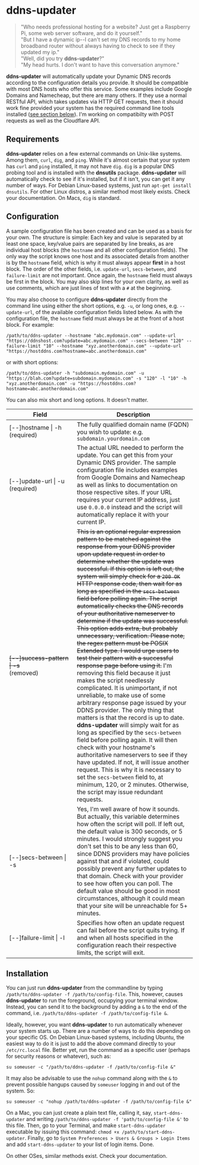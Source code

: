 # ddns-updater
> "Who needs professional hosting for a website? Just get a Raspberry Pi, some web server software, and do it yourself."  
> "But I have a dynamic ip--I can't set my DNS records to my home broadband router without always having to check to see if they updated my ip."  
> "Well, did you try **ddns-updater**?"  
> "My head hurts. I don't want to have this conversation anymore."

**ddns-updater** will automatically update your Dynamic DNS records according to the configuration details you provide. It should be compatible with most DNS hosts who offer this service. Some examples include Google Domains and Namecheap, but there are many others. If they use a normal RESTful API, which takes updates via HTTP GET requests, then it should work fine provided your system has the required command line tools installed ([see section below](#requirements)). I'm working on compatibilty with POST requests as well as the Cloudflare API.

## Requirements
**ddns-updater** relies on a few external commands on Unix-like systems. Among them, `curl`, `dig`, and `ping`. While it's almost certain that your system has `curl` and `ping` installed, it may not have `dig`. `dig` is a popular DNS probing tool and is installed with the **dnsutils** package. **ddns-updater** will automatically check to see if it's installed, but if it isn't, you can get it any number of ways. For Debian Linux-based systems, just run `apt-get install dnsutils`. For other Linux distros, a similar method most likely exists. Check your documentation. On Macs, `dig` is standard.

## Configuration
A sample configuration file has been created and can be used as a basis for your own. The structure is simple: Each key and value is separated by at least one space, key/value pairs are separated by line breaks, as are individual host blocks (the `hostname` and all other configuration fields). The only way the script knows one host and its associated details from another is by the `hostname` field, which is why it must always appear **first** in a host block. The order of the other fields, i.e. `update-url`, `secs-between`, and `failure-limit` are not important. Once again, the `hostname` field must always be first in the block. You may also skip lines for your own clarity, as well as use comments, which are just lines of text with a `#` at the beginning.

You may also choose to configure **ddns-updater** directly from the command line using either the short options, e.g. `-u`, or long ones, e.g. `--update-url`, of the available configuration fields listed below. As with the configuration file, the `hostname` field must always be at the front of a host block. For example:
```
/path/to/ddns-updater --hostname "abc.mydomain.com" --update-url "https://ddnshost.com?update=abc.mydomain.com" --secs-between "120" --failure-limit "10" --hostname "xyz.anotherdomain.com" --update-url "https://hostddns.com?hostname=abc.anotherdomain.com"
```
or with short options:
```
/path/to/ddns-updater -h "subdomain.mydomain.com" -u "https://blah.com?update=subdomain.mydomain.com" -s "120" -l "10" -h "xyz.anotherdomain.com" -u "https://hostddns.com?hostname=abc.anotherdomain.com"
```
You can also mix short and long options. It doesn't matter.

&nbsp;&nbsp;&nbsp;&nbsp;&nbsp;&nbsp;&nbsp;&nbsp;&nbsp;&nbsp;&nbsp;&nbsp;&nbsp;&nbsp;&nbsp;Field&nbsp;&nbsp;&nbsp;&nbsp;&nbsp;&nbsp;&nbsp;&nbsp;&nbsp;&nbsp;&nbsp;&nbsp;&nbsp;&nbsp;&nbsp; | Description 
--- |--- 
[--]hostname \| -h<br>(required) | The fully qualified domain name (FQDN) you wish to update: e.g. `subdomain.yourdomain.com`
[--]update-url \| -u<br>(required) | The actual URL needed to perform the update. You can get this from your Dynamic DNS provider. The sample configuration file includes examples from Google Domains and Namecheap as well as links to documentation on those respective sites. If your URL requires your current IP address, just use `0.0.0.0` instead and the script will automatically replace it with your current IP.
~~[--]success-pattern \| -s~~<br>(removed) | ~~This is an optional regular expression pattern to be matched against the response from your DDNS provider upon update request in order to determine whether the update was successful. If this option is left out, the system will simply check for a `200 OK` HTTP response code, then wait for as long as specified in the `secs-between` field before polling again. The script automatically checks the DNS records of your authoritative nameserver to determine if the update was successful. This option adds extra, but probably unnecessary, verification. Please note, the regex pattern must be POSIX Extended type. I would urge users to test their pattern with a successful response page before using it.~~ I'm removing this field because it just makes the script needlessly complicated. It is unimportant, if not unreliable, to make use of some arbitrary response page issued by your DDNS provider. The only thing that matters is that the record is up to date. **ddns-updater** will simply wait for as long as specified by the `secs-between` field before polling again. It will then check with your hostname's authoritative nameservers to see if they have updated. If not, it will issue another request. This is why it is necessary to set the `secs-between` field to, at minimum, 120, or 2 minutes. Otherwise, the script may issue redundant requests.
[--]secs-between \| -s | Yes, I'm well aware of how it sounds. But actually, this variable determines how often the script will poll. If left out, the default value is 300 seconds, or 5 minutes. I would strongly suggest you don't set this to be any less than 60, since DDNS providers may have policies against that and if violated, could possibly prevent any further updates to that domain. Check with your provider to see how often you can poll. The default value should be good in most circumstances, although it could mean that your site will be unreachable for 5+ minutes.
[--]failure-limit \| -l | Specifies how often an update request can fail before the script quits trying. If and when all hosts specified in the configuration reach their respective limits, the script will exit.


## Installation
You can just run **ddns-updater** from the commandline by typing `/path/to/ddns-updater -f /path/to/config-file`. This, however, causes **ddns-updater** to run the foreground, occupying your terminal window. Instead, you can send it to the background by adding a `&` to the end of the command, i.e. `/path/to/ddns-updater -f /path/to/config-file &`.

Ideally, however, you want **ddns-updater** to run automatically whenever your system starts up. There are a number of ways to do this depending on your specific OS. On Debian Linux-based systems, including Ubuntu, the easiest way to do it is just to add the above command directly to your `/etc/rc.local` file. Better yet, run the command as a specific user (perhaps for security reasons or whatever), such as:
```
su someuser -c "/path/to/ddns-updater -f /path/to/config-file &"
```
It may also be advisable to use the `nohup` command along with the `&` to prevent possible hangups caused by `someuser` logging in and out of the system. So:
```
su someuser -c "nohup /path/to/ddns-updater -f /path/to/config-file &"
```
On a Mac, you can just create a plain text file, calling it, say, `start-ddns-updater` and writing `/path/to/ddns-updater -f 'path/to/config-file &'` to this file. Then, go to your Terminal, and make `start-ddns-updater` executable by issuing this command: `chmod +x /path/to/start-ddns-updater`. Finally, go to `System Preferences > Users & Groups > Login Items` and add `start-ddns-updater` to your list of login items. Done.

On other OSes, similar methods exist. Check your documentation.
